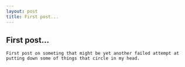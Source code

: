 ```yaml
---
layout: post
title: First post...
---
```

## First post...

	First post on someting that might be yet another failed attempt at putting down some of things that circle in my head.
